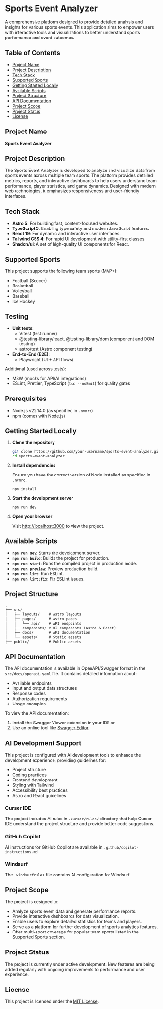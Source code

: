 # Sports Event Analyzer

A comprehensive platform designed to provide detailed analysis and insights for various sports events. This application aims to empower users with interactive tools and visualizations to better understand sports performance and event outcomes.

## Table of Contents

- [Project Name](#project-name)
- [Project Description](#project-description)
- [Tech Stack](#tech-stack)
- [Supported Sports](#supported-sports)
- [Getting Started Locally](#getting-started-locally)
- [Available Scripts](#available-scripts)
- [Project Structure](#project-structure)
- [API Documentation](#api-documentation)
- [Project Scope](#project-scope)
- [Project Status](#project-status)
- [License](#license)

## Project Name

**Sports Event Analyzer**

## Project Description

The Sports Event Analyzer is developed to analyze and visualize data from sports events across multiple team sports. The platform provides detailed metrics, reports, and interactive dashboards to help users understand team performance, player statistics, and game dynamics. Designed with modern web technologies, it emphasizes responsiveness and user-friendly interfaces.

## Tech Stack

- **Astro 5**: For building fast, content-focused websites.
- **TypeScript 5**: Enabling type safety and modern JavaScript features.
- **React 19**: For dynamic and interactive user interfaces.
- **Tailwind CSS 4**: For rapid UI development with utility-first classes.
- **Shadcn/ui**: A set of high-quality UI components for React.

## Supported Sports

This project supports the following team sports (MVP+):

- Football (Soccer)
- Basketball
- Volleyball
- Baseball
- Ice Hockey

## Testing

- **Unit tests**:
  - Vitest (test runner)
  - @testing-library/react, @testing-library/dom (component and DOM testing)
  - astro/test (Astro component testing)
- **End-to-End (E2E)**:
  - Playwright (UI + API flows)

Additional (used across tests):
- MSW (mocks for API/AI integrations)
- ESLint, Prettier, TypeScript (`tsc --noEmit`) for quality gates

## Prerequisites

- Node.js v22.14.0 (as specified in `.nvmrc`)
- npm (comes with Node.js)

## Getting Started Locally

1. **Clone the repository**

   ```sh
   git clone https://github.com/your-username/sports-event-analyzer.git
   cd sports-event-analyzer
   ```

2. **Install dependencies**

   Ensure you have the correct version of Node installed as specified in `.nvmrc`.

   ```sh
   npm install
   ```

3. **Start the development server**

   ```sh
   npm run dev
   ```

4. **Open your browser**

   Visit [http://localhost:3000](http://localhost:3000) to view the project.

## Available Scripts

- **`npm run dev`**: Starts the development server.
- **`npm run build`**: Builds the project for production.
- **`npm run start`**: Runs the compiled project in production mode.
- **`npm run preview`**: Preview production build.
- **`npm run lint`**: Run ESLint.
- **`npm run lint:fix`**: Fix ESLint issues.

## Project Structure

```md
.
├── src/
│   ├── layouts/    # Astro layouts
│   ├── pages/      # Astro pages
│   │   └── api/    # API endpoints
│   ├── components/ # UI components (Astro & React)
│   ├── docs/       # API documentation
│   └── assets/     # Static assets
├── public/         # Public assets
```

## API Documentation

The API documentation is available in OpenAPI/Swagger format in the `src/docs/openapi.yaml` file. 
It contains detailed information about:
- Available endpoints
- Input and output data structures
- Response codes
- Authorization requirements
- Usage examples

To view the API documentation:
1. Install the Swagger Viewer extension in your IDE or
2. Use an online tool like [Swagger Editor](https://editor.swagger.io/)

## AI Development Support

This project is configured with AI development tools to enhance the development experience, providing guidelines for:

- Project structure
- Coding practices
- Frontend development
- Styling with Tailwind
- Accessibility best practices
- Astro and React guidelines

### Cursor IDE

The project includes AI rules in `.cursor/rules/` directory that help Cursor IDE understand the project structure and provide better code suggestions.

### GitHub Copilot

AI instructions for GitHub Copilot are available in `.github/copilot-instructions.md`

### Windsurf

The `.windsurfrules` file contains AI configuration for Windsurf.

## Project Scope

The project is designed to:

- Analyze sports event data and generate performance reports.
- Provide interactive dashboards for data visualization.
- Enable users to explore detailed statistics for teams and players.
- Serve as a platform for further development of sports analytics features.
- Offer multi-sport coverage for popular team sports listed in the Supported Sports section.

## Project Status

The project is currently under active development. New features are being added regularly with ongoing improvements to performance and user experience.

## License

This project is licensed under the [MIT License](LICENSE).
